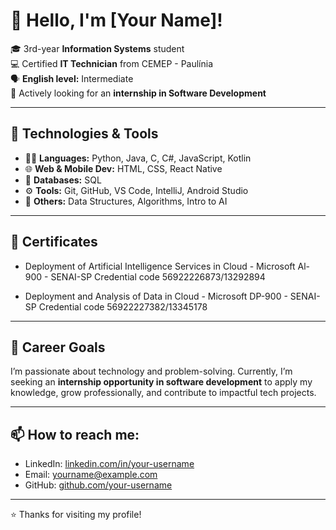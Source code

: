 # 👋 Hello, I'm [Your Name]!

🎓 3rd-year **Information Systems** student  
💻 Certified **IT Technician** from CEMEP - Paulínia  
🗣️ **English level:** Intermediate  
🚀 Actively looking for an **internship in Software Development**

---

## 🧠 Technologies & Tools

- 👨‍💻 **Languages:** Python, Java, C, C#, JavaScript, Kotlin  
- 🌐 **Web & Mobile Dev:** HTML, CSS, React Native  
- 💾 **Databases:** SQL  
- ⚙️ **Tools:** Git, GitHub, VS Code, IntelliJ, Android Studio  
- 🤖 **Others:** Data Structures, Algorithms, Intro to AI

---
## 📩 Certificates

- Deployment of Artificial Intelligence Services in Cloud - Microsoft Al-900 - SENAI-SP
  Credential code 56922226873/13292894
  
- Deployment and Analysis of Data in Cloud - Microsoft DP-900 - SENAI-SP
  Credential code 56922227382/13345178
  
---

## 🎯 Career Goals

I’m passionate about technology and problem-solving. Currently, I’m seeking an **internship opportunity in software development** to apply my knowledge, grow professionally, and contribute to impactful tech projects.

---

## 📫 How to reach me:

- LinkedIn: [linkedin.com/in/your-username](https://linkedin.com/in/your-username)  
- Email: yourname@example.com  
- GitHub: [github.com/your-username](https://github.com/your-username)

---

⭐ Thanks for visiting my profile!

